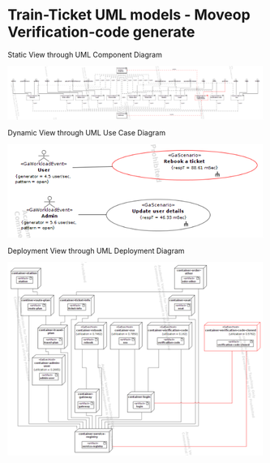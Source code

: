 # Train-Ticket UML models - Moveop Verification-code generate

Static View through UML Component Diagram

![static view](staticView.png)


Dynamic View through UML Use Case Diagram

![use case](useCases.png)


Deployment View through UML Deployment Diagram

![deployment view](deploymentView.png)
